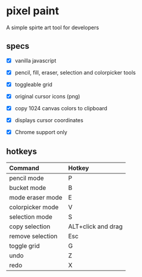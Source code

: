 # pixel paint

A simple spirte art tool for developers

<!-- add GIFs -->

## specs
- [x] vanilla javascript
- [x] pencil, fill, eraser, selection and colorpicker tools
- [x] toggleable grid
- [x] original cursor icons (png)
- [x] copy 1024 canvas colors to clipboard
- [x] displays cursor coordinates
- [x] Chrome support only


## hotkeys

| Command          | Hotkey              |
| :--------------- | :------------------ |
| pencil mode      | P                   |
| bucket mode      | B                   |
| mode eraser mode | E                   |
| colorpicker mode | V                   |
| selection mode   | S                   |
| copy selection   | ALT+click and drag  |
| remove selection | Esc                 |
| toggle grid      | G                   |
| undo             | Z                   |
| redo             | X                   |
